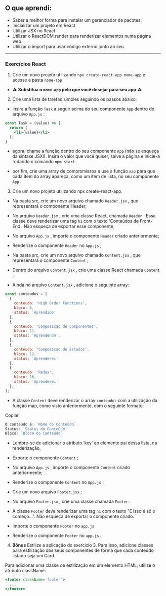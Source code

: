 ﻿## O que aprendi:
- Saber a melhor forma para instalar um gerenciador de pacotes.
- Inicializar um projeto em React
- Utilizar JSX no React
- Utilizar o ReactDOM.render para renderizar elementos numa página web.
- Utilizar o import para usar código externo junto ao seu.
---
### Exercícios React

1.  Crie um novo projeto utilizando  `npx create-react-app nome-app`  e acesse a pasta  `nome-app`

-   ⚠️  **Substitua o  `nome-app`  pelo que você desejar para seu app** ⚠️

2.  Crie uma lista de tarefas simples seguindo os passos abaixo:

-   insira a função  `Task`  a seguir acima do seu componente  `App`  dentro do arquivo  `App.js`  :

```jsx
const Task = (value) => {
  return (
    <li>{value}</li>
  );
}
```

-   agora, chame a função dentro do seu componente  `App`  (não se esqueça da sintaxe JSX!). Insira o valor que você quiser, salve a página e inicie-a rodando o comando  `npm start`  .
    
-   por fim, crie uma array de compromissos e use a função  `map`  para que cada item do array apareça, como um item de lista, no seu componente  `App`  .
    

3. Crie um novo projeto utilizando npx create-react-app.

-   Na pasta src, crie um novo arquivo chamado  `Header.jsx`  , que representará o componente Header;
    
-   No arquivo  `Header.jsx`  , crie uma classe React, chamada  `Header`  . Essa classe deve renderizar uma tag  `h1`  com o texto 'Conteúdos de Front-End'. Não esqueça de exportar esse componente;
    
-   No arquivo  `App.js`  , importe o componente  `Header`  criado anteriormente;
    
-   Renderize o componente  `Header`  no  `App.js`  ;
    
-   Na pasta src, crie um novo arquivo chamado  `Content.jsx`  , que representará o componente  `Content`  ;
    
-   Dentro do arquivo  `Content.jsx`  , crie uma classe React chamada  `Content`  ;
    
-   Ainda no arquivo  `Content.jsx`  , adicione o seguinte array:
    

```jsx
const conteudos = [
  {
    conteudo: 'High Order Functions',
    bloco: 8,
    status: 'Aprendido'
  },
  {
    conteudo: 'Composicao de Componentes',
    bloco: 11,
    status: 'Aprendendo',
  },
  {
    conteudo: 'Composicao de Estados',
    bloco: 12,
    status: 'Aprenderei'
  },
  {
    conteudo: 'Redux',
    bloco: 16,
    status: 'Aprenderei'
  },
];
```

-   A classe  `Content`  deve renderizar o array  `conteudos`  com a utilização da função map, como visto anteriormente, com o seguinte formato:

Copiar

```jsx
O conteúdo é: `Nome do Conteúdo`
Status: `Status do Conteúdo`
Bloco: `Bloco do Conteúdo`
```

-   Lembre-se de adicionar o atributo 'key' ao elemento pai dessa lista, na renderização.

-   Exporte o componente  `Content`  ;
    
-   No arquivo  `App.js`  , importe o componente  `Content`  criado anteriormente;
    
-   Renderize o componente  `Content`  no  `App.js`  ;
    
-   Crie um novo arquivo  `Footer.jsx`  ;
    
-   No arquivo  `Footer.jsx`  , crie uma classe chamada  `Footer`  .
    
-   A classe  `Footer`  deve renderizar uma tag  `h1`  com o texto "E isso é só o começo...". Não esqueça de exportar o componente criado.
    
-   Importe o componente  `Footer`  no  `app.js`
    
-   Renderize o componente  `Footer`  no  `app.js`  .
    

4.  **Bônus** Estilize a aplicação do exercicio 3. Para isso, adicione classes para estilização dos seus componentes de forma que cada conteúdo listado seja um Card.

Para adicionar uma classe de estilização em um elemento HTML, utilize o atributo className:


```jsx
<footer className='footer'>
  ...
</footer>
```
